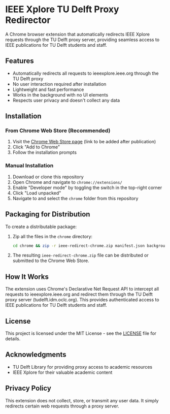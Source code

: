 # IEEE Xplore TU Delft Proxy Redirector

A Chrome browser extension that automatically redirects IEEE Xplore requests through the TU Delft proxy server, providing seamless access to IEEE publications for TU Delft students and staff.

## Features

- Automatically redirects all requests to ieeexplore.ieee.org through the TU Delft proxy
- No user interaction required after installation
- Lightweight and fast performance
- Works in the background with no UI elements
- Respects user privacy and doesn't collect any data

## Installation

### From Chrome Web Store (Recommended)
1. Visit the [Chrome Web Store page](https://chrome.google.com/webstore/category/extensions) (link to be added after publication)
2. Click "Add to Chrome"
3. Follow the installation prompts

### Manual Installation
1. Download or clone this repository
2. Open Chrome and navigate to `chrome://extensions/`
3. Enable "Developer mode" by toggling the switch in the top-right corner
4. Click "Load unpacked"
5. Navigate to and select the `chrome` folder from this repository

## Packaging for Distribution

To create a distributable package:

1. Zip all the files in the `chrome` directory:
   ```bash
   cd chrome && zip -r ieee-redirect-chrome.zip manifest.json background.js rules.json icons/ LICENSE README.md
   ```
2. The resulting `ieee-redirect-chrome.zip` file can be distributed or submitted to the Chrome Web Store.

## How It Works

The extension uses Chrome's Declarative Net Request API to intercept all requests to ieeexplore.ieee.org and redirect them through the TU Delft proxy server (tudelft.idm.oclc.org). This provides authenticated access to IEEE publications for TU Delft students and staff.

## License

This project is licensed under the MIT License - see the [LICENSE](LICENSE) file for details.

## Acknowledgments

- TU Delft Library for providing proxy access to academic resources
- IEEE Xplore for their valuable academic content

## Privacy Policy

This extension does not collect, store, or transmit any user data. It simply redirects certain web requests through a proxy server.

